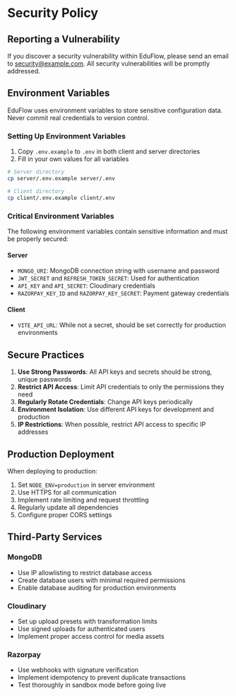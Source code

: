 # Security Policy

## Reporting a Vulnerability

If you discover a security vulnerability within EduFlow, please send an email to security@example.com. All security vulnerabilities will be promptly addressed.

## Environment Variables

EduFlow uses environment variables to store sensitive configuration data. Never commit real credentials to version control.

### Setting Up Environment Variables

1. Copy `.env.example` to `.env` in both client and server directories
2. Fill in your own values for all variables

```bash
# Server directory
cp server/.env.example server/.env

# Client directory
cp client/.env.example client/.env
```

### Critical Environment Variables

The following environment variables contain sensitive information and must be properly secured:

#### Server

- `MONGO_URI`: MongoDB connection string with username and password
- `JWT_SECRET` and `REFRESH_TOKEN_SECRET`: Used for authentication
- `API_KEY` and `API_SECRET`: Cloudinary credentials
- `RAZORPAY_KEY_ID` and `RAZORPAY_KEY_SECRET`: Payment gateway credentials

#### Client

- `VITE_API_URL`: While not a secret, should be set correctly for production environments

## Secure Practices

1. **Use Strong Passwords**: All API keys and secrets should be strong, unique passwords
2. **Restrict API Access**: Limit API credentials to only the permissions they need
3. **Regularly Rotate Credentials**: Change API keys periodically
4. **Environment Isolation**: Use different API keys for development and production
5. **IP Restrictions**: When possible, restrict API access to specific IP addresses

## Production Deployment

When deploying to production:

1. Set `NODE_ENV=production` in server environment
2. Use HTTPS for all communication
3. Implement rate limiting and request throttling
4. Regularly update all dependencies
5. Configure proper CORS settings

## Third-Party Services

### MongoDB

- Use IP allowlisting to restrict database access
- Create database users with minimal required permissions
- Enable database auditing for production environments

### Cloudinary

- Set up upload presets with transformation limits
- Use signed uploads for authenticated users
- Implement proper access control for media assets

### Razorpay

- Use webhooks with signature verification
- Implement idempotency to prevent duplicate transactions
- Test thoroughly in sandbox mode before going live 